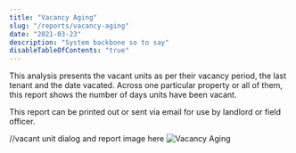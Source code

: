 ```yaml
---
title: "Vacancy Aging"
slug: "/reports/vacancy-aging"
date: "2021-03-23"
description: "System backbone so to say"
disableTableOfContents: "true"
---
```



This analysis presents the vacant units as per their vacancy period, the last tenant and the date vacated.
Across one particular property or all of them, this report shows the number of days units have been vacant.

This report can be printed out or sent via email for use by landlord or field officer.

//vacant unit dialog and report image here
![Vacancy Aging ](../images/vacant-unit-aging.png)

